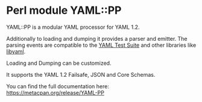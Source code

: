 # Perl module YAML::PP

YAML::PP is a modular YAML processor for YAML 1.2.

Additionally to loading and dumping it provides a parser and emitter. The
parsing events are compatible to the [YAML Test
Suite](https://github.com/yaml/yaml-test-suite) and other libraries like
[libyaml](https://github.com/yaml/libyaml).

Loading and Dumping can be customized.

It supports the YAML 1.2 Failsafe, JSON and Core Schemas.

You can find the full documentation here: https://metacpan.org/release/YAML-PP
